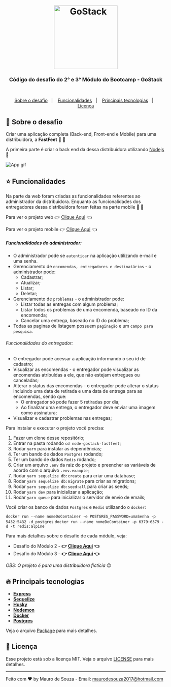 <h1 align="center">
    <img alt="GoStack" src="https://rocketseat-cdn.s3-sa-east-1.amazonaws.com/bootcamp-header.png" width="200px" />
</h1>

<div align="center">
  <h3>
    Código do desafio do 2° e 3° Módulo do Bootcamp - GoStack
  </h3>
</div>
&nbsp;

<p align="center">
  <a href="#rocket-sobre-o-desafio">Sobre o desafio</a>&nbsp;&nbsp;&nbsp;|&nbsp;&nbsp;&nbsp;
  <a href="#star-funcionalidades">Funcionalidades</a>&nbsp;&nbsp;&nbsp;|&nbsp;&nbsp;&nbsp;
  <a href="#fire-principais-tecnologias">Principais tecnologias</a>&nbsp;&nbsp;&nbsp;|&nbsp;&nbsp;&nbsp;
  <a href="#memo-licença">Licença</a>
</p>

## :rocket: Sobre o desafio

Criar uma aplicação completa (Back-end, Front-end e Mobile) para uma distribuidora, a **FastFeet** :truck: :truck:

A primeira parte é criar o back end da dessa distribuidora utilizando [Nodejs](https://nodejs.org/en/) :tada:

![App gif](.github/app.gif)

## :star: Funcionalidades ###

Na parte da web foram criadas as funcionalidades referentes ao administrador da distribuidora. Enquanto as funcionalidades dos entregadores dessa distribuidora foram feitas na parte mobile :iphone: :iphone:

Para ver o projeto web :point_right: [Clique Aqui](https://github.com/maurodesouza/react-gostack-fastfeet) :point_left:

Para ver o projeto mobile :point_right: [Clique Aqui](https://github.com/maurodesouza/mobile-gostack-fastfeet) :point_left:

##### Funcionalidades do administrador: #####

- O administrador pode se `autenticar` na aplicação utilizando e-mail e uma senha.
&nbsp;
- Gerenciamento de `encomendas, entregadores e destinatários` - o administrador pode:
  - Cadastrar;
  - Atualizar;
  - Listar;
  - Deletar;
&nbsp;
- Gerenciamento de `problemas` - o administrador pode:
  - Listar todas as entregas com algum problema;
  - Listar todos os problemas de uma encomenda, baseado no ID da encomenda;
  - Cancelar uma entrega, baseado no ID do problema;
&nbsp;
- Todas as paginas de listagem possuem `paginação` e um `campo para pesquisa`.

###### Funcionalidades do entregador: ######
- O entregador pode acessar a aplicação informando o seu id de cadastro;
&nbsp;
- Visualizar as encomendas - o entregador pode visualizar as encomendas atribuídas a ele, que não estejam entregues ou canceladas;
&nbsp;
- Alterar o status das encomendas - o entregador pode alterar o status incluindo uma data de retirada e uma data de entrega para as encomendas, sendo que:
  - O entregador só pode fazer 5 retiradas por dia;
  - Ao finalizar uma entrega, o entregador deve enviar uma imagem como assinatura;
&nbsp;
- Visualizar e cadastrar problemas nas entregas;

Para instalar e executar o projeto você precisa:

1. Fazer um clone desse repositório;
2. Entrar na pasta rodando `cd node-gostack-fastfeet`;
3. Rodar `yarn` para instalar as dependências;
4. Ter um bando de dados `Postgres` rodando;
5. Ter um bando de dados `Redis` rodando;
6. Criar um arquivo `.env` da raiz do projeto e preencher as variáveis de acordo com o arquivo `.env.example`;
7. Rodar `yarn sequelize db:create` para criar uma database;
8. Rodar `yarn sequelize db:migrate` para criar as migrations;
9. Rodar `yarn sequelize db:seed:all` para criar as seeds;
10. Rodar `yarn dev` para inicializar a aplicação;
11. Rodar `yarn queue` para inicializar o servidor de envio de emails;

Você criar os banco de dados `Postgres` e `Redis` utilizando o `docker`:

`docker run --name nomeDoContainer -e POSTGRES_PASSWORD=umaSenha -p 5432:5432 -d postgres`
`docker run --name nomeDoContainer -p 6379:6379 -d -t redis:alpine`

Para mais detalhes sobre o desafio de cada módulo, veja:

- Desafio do Módulo 2 - **:point_right: [Clique Aqui](https://github.com/Rocketseat/bootcamp-gostack-desafio-02/blob/master/README.md#desafio-02-iniciando-aplicação) :point_left:**
- Desafio do Módulo 3 - **:point_right: [Clique Aqui](https://github.com/Rocketseat/bootcamp-gostack-desafio-03/blob/master/README.md#desafio-03-continuando-aplicação) :point_left:**

*OBS: O projeto é para uma distribuidora fictícia* :wink:

## **:fire: Principais tecnologias**

- **[Express](https://expressjs.com)**
- **[Sequelize](https://sequelize.org)**
- **[Husky](https://www.npmjs.com/package/husky/v/3.0.0)**
- **[Nodemon](https://www.npmjs.com/package/nodemon)**
- **[Docker](https://docker.com)**
- **[Postgres](https://www.postgresql.org)**
&nbsp;

Veja o arquivo [Package](package.json) para mais detalhes.

## **:memo: Licença**

Esse projeto está sob a licença MIT. Veja o arquivo [LICENSE](LICENSE.md) para mais detalhes.

---
Feito com :heart: by Mauro de Souza - Email: maurodesouza2017@hotmail.com
